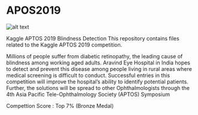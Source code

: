 # APOS2019
![alt text](https://github.com/omershect/APOS2019/blob/master/Images/Capture.JPG)


Kaggle APTOS 2019 Blindness Detection
This repository contains files related to the Kaggle APTOS 2019 competition.


Millions of people suffer from diabetic retinopathy, the leading cause of blindness among working aged adults. Aravind Eye Hospital in India hopes to detect and prevent this disease among people living in rural areas where medical screening is difficult to conduct. Successful entries in this competition will improve the hospital’s ability to identify potential patients. Further, the solutions will be spread to other Ophthalmologists through the 4th Asia Pacific Tele-Ophthalmology Society (APTOS) Symposium



Compettion Score : Top 7%  (Bronze Medal)

